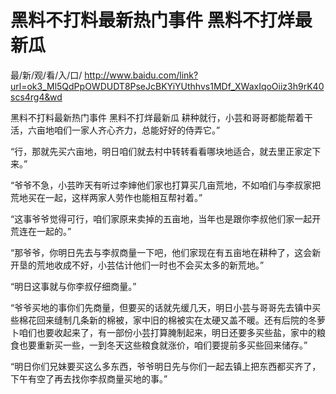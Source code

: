 # 黑料不打料最新热门事件 黑料不打烊最新瓜

最/新/观/看/入/口/ http://www.baidu.com/link?url=ok3_Ml5QdPpOWDUDT8PseJcBKYiYUthhvs1MDf_XWaxIqoOiiz3h9rK40scs4rg4&wd

黑料不打料最新热门事件 黑料不打烊最新瓜
耕种就行，小芸和哥哥都能帮着干活，六亩地咱们一家人齐心齐力，总能好好的侍弄它。”

“行，那就先买六亩地，明日咱们就去村中转转看看哪块地适合，就去里正家定下来。”

“爷爷不急，小芸昨天有听过李婶他们家也打算买几亩荒地，不如咱们与李叔家把荒地买在一起，这样两家人劳作也能相互帮衬着。”

“这事爷爷觉得可行，咱们家原来卖掉的五亩地，当年也是跟你李叔他们家一起开荒连在一起的。”

“那爷爷，你明日先去与李叔商量一下吧，他们家现在有五亩地在耕种了，这会新开垦的荒地收成不好，小芸估计他们一时也不会买太多的新荒地。”

“明日这事就与你李叔仔细商量。”

“爷爷买地的事你们先商量，但要买的话就先缓几天，明日小芸与哥哥先去镇中买些棉花回来缝制几条新的棉被，家中旧的棉被实在太硬又盖不暖。还有后院的冬萝卜咱们也要收起来了，有一部份小芸打算腌制起来，明日还要多买些盐，家中的粮食也要重新买一些，一到冬天这些粮食就涨价，咱们要提前多买些回来储存。”

“明日你们兄妹要买这么多东西，爷爷明日先与你们一起去镇上把东西都买齐了，下午有空了再去找你李叔商量买地的事。”
